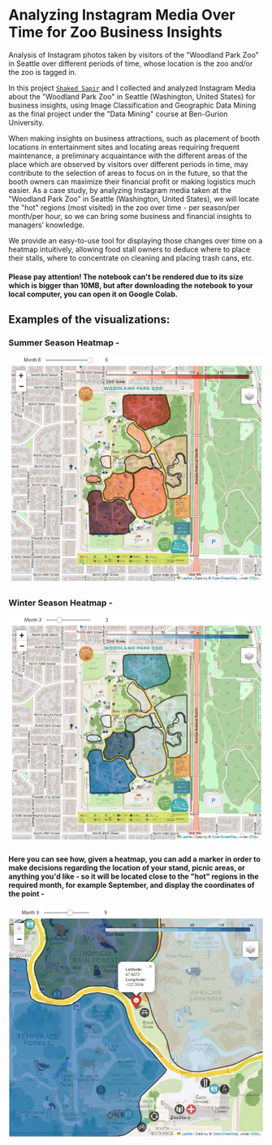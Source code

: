 # Analyzing Instagram Media Over Time for Zoo Business Insights
Analysis of Instagram photos taken by visitors of the "Woodland Park Zoo" in Seattle over different periods of time, whose location is the zoo and/or the zoo is tagged in.


In this project [`Shaked Sapir`](https://github.com/shaked-sapir/) and I collected and analyzed Instagram Media about the "Woodland Park Zoo" in Seattle (Washington, United States) for business insights, using Image Classification and Geographic Data Mining as the final project under the "Data Mining" course at Ben-Gurion University.

When making insights on business attractions, such as placement of booth locations in entertainment sites and locating areas requiring frequent maintenance, a preliminary acquaintance with the different areas of the place which are observed by visitors over different periods in time, may contribute to the selection of areas to focus on  in the future, so that the booth owners can maximize their financial profit or making logistics much easier. As a case study, by analyzing Instagram media taken at the "Woodland Park Zoo” in Seattle (Washington, United States), we will locate the "hot" regions (most visited) in the zoo over time - per season/per month/per hour, so we can bring some business and financial insights to managers’ knowledge.

We provide an easy-to-use tool for displaying those changes over time on a heatmap intuitively, allowing food stall owners to deduce where to place their stalls, where to concentrate on cleaning and placing trash cans, etc.


#### Please pay attention! The notebook can't be rendered due to its size which is bigger than 10MB, but after downloading the notebook to your local computer, you can open it on Google Colab.




## Examples of the visualizations:


### Summer Season Heatmap - 

![This is an image](https://github.com/NoaMagrisso/Instagram_Photos_Analysis_Over_Time/blob/main/visualizations/summer_season.JPG)


### Winter Season Heatmap - 

![This is an image](https://github.com/NoaMagrisso/Instagram_Photos_Analysis_Over_Time/blob/main/visualizations/winter_season.JPG)


#### Here you can see how, given a heatmap, you can add a marker in order to make decisions regarding the location of your stand, picnic areas, or anything you'd like - so it will be located close to the "hot" regions in the required month, for example September, and display the coordinates of the point -

![This is an image](https://github.com/NoaMagrisso/Instagram_Photos_Analysis_Over_Time/blob/main/visualizations/optimal_location_on_September.JPG)
